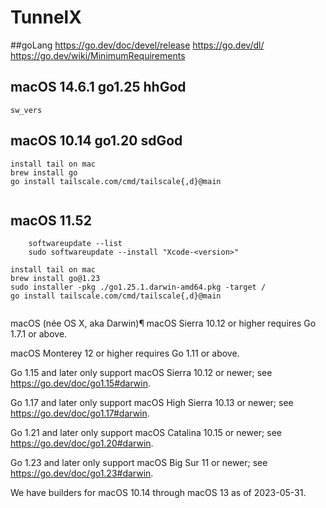 # TunnelX


##goLang
https://go.dev/doc/devel/release
https://go.dev/dl/
https://go.dev/wiki/MinimumRequirements

## macOS 14.6.1 go1.25 hhGod
```shell
sw_vers

```

## macOS 10.14 go1.20 sdGod

```shell
install tail on mac
brew install go
go install tailscale.com/cmd/tailscale{,d}@main


```
## macOS 11.52

```shell
    softwareupdate --list
    sudo softwareupdate --install "Xcode-<version>"

install tail on mac
brew install go@1.23
sudo installer -pkg ./go1.25.1.darwin-amd64.pkg -target /
go install tailscale.com/cmd/tailscale{,d}@main


```
macOS (née OS X, aka Darwin)¶
macOS Sierra 10.12 or higher requires Go 1.7.1 or above.

macOS Monterey 12 or higher requires Go 1.11 or above.

Go 1.15 and later only support macOS Sierra 10.12 or newer; see https://go.dev/doc/go1.15#darwin.

Go 1.17 and later only support macOS High Sierra 10.13 or newer; see https://go.dev/doc/go1.17#darwin.

Go 1.21 and later only support macOS Catalina 10.15 or newer; see https://go.dev/doc/go1.20#darwin.

Go 1.23 and later only support macOS Big Sur 11 or newer; see https://go.dev/doc/go1.23#darwin.

We have builders for macOS 10.14 through macOS 13 as of 2023-05-31.